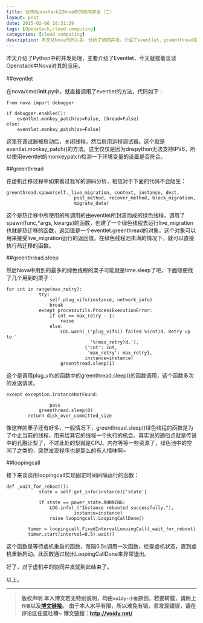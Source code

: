 ```yaml
---
title: 玩转Openstack之Nova中的协同并发（二）
layout: post
date: 2015-02-06 18:31:29
tags: [Openstack,cloud computing]
categories: [cloud computing]
description: 本文从Nova代码入手，分析了协同并发，介绍了eventlet、greenthread在Nova中的应用
---
```

昨天介绍了Python中的并发处理，主要介绍了Eventlet，今天就接着谈谈Openstack中Nova对其的应用。

##eventlet　　

在nova/cmd/__init__.py中，就直接调用了eventlet的方法，代码如下：　

	from nova import debugger
	
	if debugger.enabled():
	    eventlet.monkey_patch(os=False, thread=False)
	else:
	    eventlet.monkey_patch(os=False)

这里在调试器被启动后，关闭线程，然后启用远程调试器。这个就是eventlet.monkey_patch()的方法。这里仅仅是因为dnspython无法支持IPV6，所以使用eventlet的monkeypatch检测一下环境变量的设置是否符合。

##greenthread

在虚机迁移过程中如果看过我写的源码分析，相信对于下面的代码不会陌生：

	greenthread.spawn(self._live_migration, context, instance, dest,
	                         post_method, recover_method, block_migration,
	                         migrate_data)

这个是热迁移中所使用的所调用的由eventlet所封装而成的绿色线程，调用了spawn(func,*args, kwargs)的函数，创建了一个绿色线程去运行live_migration也就是热迁移的函数，返回值是一个eventlet.greenthread的对象，这个对象可以用来接受live_migration运行的返回值。在绿色线程池未满的情况下，就可以直接执行热迁移的函数。

##greenthread.sleep	

然后Nova中用到的最多的绿色线程的栗子可能就是time.sleep了吧，下面随便找了几个用到的栗子：

	for cnt in range(max_retry):
	            try:
	                self.plug_vifs(instance, network_info)
	                break
	            except processutils.ProcessExecutionError:
	                if cnt == max_retry - 1:
	                    raise
	                else:
	                    LOG.warn(_('plug_vifs() failed %(cnt)d. Retry up to '
	                               '%(max_retry)d.'),
	                             {'cnt': cnt,
	                              'max_retry': max_retry},
	                             instance=instance)
	                    greenthread.sleep(1)     

这个是调用plug_vifs的函数中的greenthread.sleep()的函数调用，这个函数多次的发送请求。

	except exception.InstanceNotFound:
	               
	                pass
	            greenthread.sleep(0)
	        return disk_over_committed_size

像这样的栗子还有好多，一般情况下，greenthread.sleep()绿色线程的函数是为了中止当前的线程，用来给其它的线程一个执行的机会。其实说的通俗点就是传说中的孔融让梨了，不过此处的梨就是CPU、内存等等一些资源了，绿色池中的空间了之类的，突然发现程序也是那么的有人情味啊~

##loopingcall

接下来谈谈用loopingcall实现固定时间间隔运行的函数：

	def _wait_for_reboot():
	            state = self.get_info(instance)['state']
	
	            if state == power_state.RUNNING:
	                LOG.info(_("Instance rebooted successfully."),
	                         instance=instance)
	                raise loopingcall.LoopingCallDone()
	
	        timer = loopingcall.FixedIntervalLoopingCall(_wait_for_reboot)
	        timer.start(interval=0.5).wait()


这个函数是等待虚机重启的函数，每隔0.5s调用一次函数，检查虚机状态，直到虚机重新启动。此函数通过抛出LoopingCallDone来异常退出。

好了，对于虚机中的协同并发就到此结束了。

以上。

---
> **版权声明**
> **本人博文若无特别说明，均由`voidy-小鱼`原创，若要转载，请附上`作者`以及[博文链接](http://voidy.net)。**
> **由于本人水平有限，所以难免有错，若发现错误，请在评论区任意吐槽~**
> **博文链接：<http://voidy.net/>**